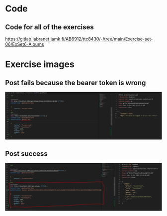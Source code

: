 # Code

## Code for all of the exercises

https://gitlab.labranet.jamk.fi/AB6912/ttc8430/-/tree/main/Exercise-set-06/ExSet6-Albums

# Exercise images


## Post fails because the bearer token is wrong

![Fail](/Exercise-set-06/Ex03/FAIL.PNG)

## Post success

![success](/Exercise-set-06/Ex03/SUCCESS.png)
